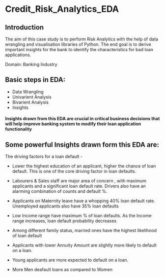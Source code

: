 # Credit_Risk_Analytics_EDA

## Introduction
The aim of this case study is to perform Risk Analytics with the help of data wrangling and visualisation libraries of Python. The end goal is to derive important insights for the bank to identify the characteristics for bad loan applications.

Domain: Banking Industry

## Basic steps in EDA:
- Data Wrangling
- Univarient Analysis
- Bivarient Analysis
- Insights
#### Insights drawn from this EDA are crucial in critical business decisions that will help improve banking system to modify their loan application functionality

## Some powerful Insights drawn form this EDA are:
The driving factors for a loan default -

- Lower the highest education of an applicant, higher the chance of loan default. This is one of the core driving factor in loan defaults.

- Labourers & Sales staff are major area of concern , with maximum applicants and a significant loan default rate. Drivers also have an alarming combination of counts and default %.

- Applicants on Maternity leave have a whopping 40% loan default rate. Unemployed applicants also have 35% loan defaults

- Low Income range have maximum % of loan defaults. As the Income range increases, loan default probability decreases

- Among different family status, married ones have the highest likelihood of loan default

- Applicants with lower Annuity Amount are slightly more likely to default on a loan.

- Young applicants are more expected to default on a loan.

- More Men deafault loans as compared to Women
